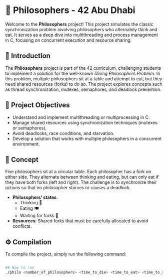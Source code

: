 # 🧠 Philosophers - 42 Abu Dhabi

Welcome to the **Philosophers** project! This project simulates the classic synchronization problem involving philosophers who alternately think and eat. It serves as a deep dive into multithreading and process management in C, focusing on concurrent execution and resource sharing.

## 🌟 Introduction

The **Philosophers** project is part of the 42 curriculum, challenging students to implement a solution for the well-known *Dining Philosophers Problem*. In this problem, multiple philosophers sit at a table and attempt to eat, but they need shared resources (forks) to do so. The project explores concepts such as thread synchronization, mutexes, semaphores, and deadlock prevention.

## 🎯 Project Objectives

- Understand and implement multithreading or multiprocessing in C.
- Manage shared resources using synchronization techniques (mutexes or semaphores).
- Avoid deadlocks, race conditions, and starvation.
- Develop a solution that works with multiple philosophers in a concurrent environment.

## 🤔 Concept

Five philosophers sit at a circular table. Each philosopher has a fork on either side. They alternate between thinking and eating, but can only eat if they have both forks (left and right). The challenge is to synchronize their actions so that no philosopher starves or causes a deadlock.

- **Philosophers' states**: 
  - Thinking 🧠
  - Eating 🍽️
  - Waiting for forks 🍴
- **Resources**: Shared forks that must be carefully allocated to avoid conflicts.

## ⚙️ Compilation

To compile the project, simply run the following command:

```bash

## How to run
./philo <number_of_philosophers> <time_to_die> <time_to_eat> <time_to_sleep> [number_of_times_each_philosopher_must_eat]
